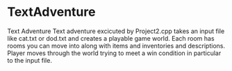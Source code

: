 # TextAdventure
Text Adventure
Text adventure excicuted by Project2.cpp takes an input file like cat.txt or dod.txt and creates a playable game world.
Each room has rooms you can move into along with items and inventories and descriptions.
Player moves through the world trying to meet a win condition in particular to the input file.

